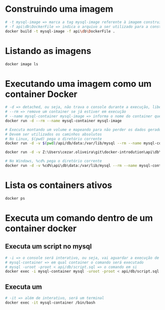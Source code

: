 # Construindo uma imagem
```bash
# -t mysql-image => marca a tag mysql-image referente à imagem construida
# -f api\db\DockerFile => indica o arquivo a ser utilizado para a construção
docker build -t mysql-image -f api\db\DockerFile .
```

# Listando as imagens
```bash
docker image ls
```

# Executando uma imagem como um container Docker
```bash
# -d => detached, ou seja, não trava o console durante a execução, liberando para outros usos
# --rm => remove um container se já estiver em execução
# --name mysql-container mysql-image => informa o nome do container que executará a imagem
docker run -d --rm --name mysql-container mysql-image

# Executa montando um volume e mapeando para não perder os dados gerados durante a execução do container
# Devem ser utilizados os caminhos absolutos
# No Linux, $(pwd) pega o diretório corrente
docker run -d -v $(pwd)/api/db/data:/var/lib/mysql --rm --name mysql-container mysql-image

docker run -d -v Z:\Users\cezar.oliveira\git\docker-introdution\api\db\data:/var/lib/mysql --rm --name mysql-container mysql-image

# No Windows, %cd% pega o diretório corrente
docker run -d -v %cd%\api\db\data:/var/lib/mysql --rm --name mysql-container mysql-image
```

# Lista os containers ativos
```bash
docker ps
```

# Executa um comando dentro de um container docker

## Executa um script no mysql
```bash
# -i => o console será interativo, ou seja, vai aguardar a execução de tudo antes de finalizar
# mysql-container => em qual container o comando será executado
# mysql -uroot -proot < api/db/script.sql => o comando em si
docker exec -i mysql-container mysql -uroot -proot < api/db/script.sql
```

## Executa um 
```bash
# -it => além de interativo, será um terminal
docker exec -it mysql-container /bin/bash
```
